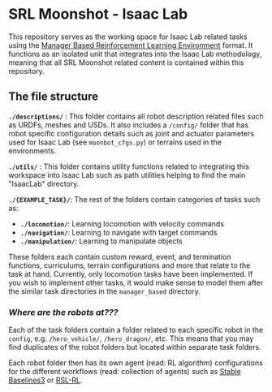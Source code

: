 # SRL Moonshot - Isaac Lab 

This repository serves as the working space for Isaac Lab related tasks using the [Manager Based Reinforcement Learning Environment](https://isaac-sim.github.io/IsaacLab/main/source/tutorials/03_envs/create_manager_rl_env.html) format. It functions as an isolated unit that integrates into the Isaac Lab methodology, meaning that all SRL Moonshot related content is contained within this repository.


## The file structure

**`./descriptions/`** : This folder contains all robot description related files such as URDFs, meshes and USDs. It also includes a `/config/` folder that has robot specific configuration details such as joint and actuator parameters used for Isaac Lab (see `moonbot_cfgs.py`) or terrains used in the environments.

**`./utils/`** : This folder contains utility functions related to integrating this workspace into Isaac Lab such as path utilities helping to find the main "IsaacLab" directory.

**`./{EXAMPLE_TASK}/`**: The rest of the folders contain categories of tasks such as:
- **`./locomotion/`**: Learning locomotion with velocity commands
- **`./navigation/`**: Learning to navigate with target commands
- **`./manipulation/`**: Learning to manipulate objects 

These folders each contain custom reward, event, and termination functions, curriculums, terrain configurations and more that relate to the task at hand. Currently, only locomotion tasks have been implemented. If you wish to implement other tasks, it would make sense to model them after the similar task directories in the `manager_based` directory. 

### *Where are the robots at???*
Each of the task folders contain a folder related to each specific robot in the `config`, e.g. `/hero_vehicle/`, `/hero_dragon/`, etc. This means that you may find duplicates of the robot folders but located within separate task folders.

Each robot folder then has its own agent (read: RL algorithm) configurations for the different workflows (read: collection of agents) such as [Stable Baselines3](https://stable-baselines3.readthedocs.io/en/master/) or [RSL-RL](https://github.com/leggedrobotics/rsl_rl).  
